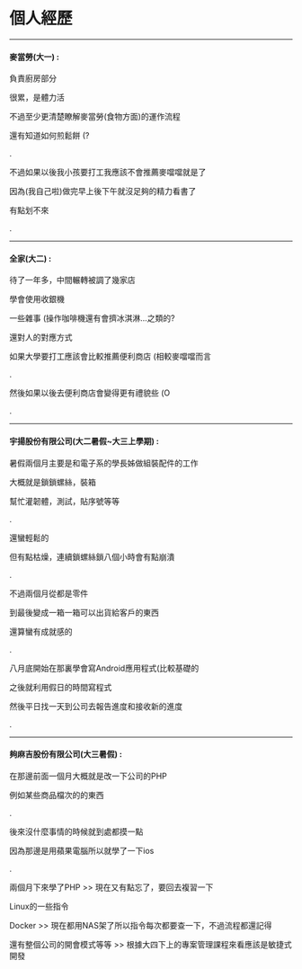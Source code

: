 # 個人經歷

---

#### 麥當勞\(大一\) :

負責廚房部分

很累，是體力活

不過至少更清楚瞭解麥當勞\(食物方面\)的運作流程

還有知道如何煎鬆餅 \(?

.

不過如果以後我小孩要打工我應該不會推薦麥噹噹就是了

因為\(我自己啦\)做完早上後下午就沒足夠的精力看書了

有點划不來

.

---

#### 全家\(大二\) :

待了一年多，中間輾轉被調了幾家店

學會使用收銀機

一些雜事 \(操作咖啡機還有會擠冰淇淋...之類的?

還對人的對應方式

如果大學要打工應該會比較推薦便利商店 \(相較麥噹噹而言

.

然後如果以後去便利商店會變得更有禮貌些 \(O

.

---

#### 宇揚股份有限公司\(大二暑假~大三上學期\) :

暑假兩個月主要是和電子系的學長姊做組裝配件的工作

大概就是鎖鎖螺絲，裝箱

幫忙灌韌體，測試，貼序號等等

.

還蠻輕鬆的

但有點枯燥，連續鎖螺絲鎖八個小時會有點崩潰

.

不過兩個月從都是零件

到最後變成一箱一箱可以出貨給客戶的東西

還算蠻有成就感的

.

八月底開始在那裏學會寫Android應用程式\(比較基礎的

之後就利用假日的時間寫程式

然後平日找一天到公司去報告進度和接收新的進度

.

---

#### 夠麻吉股份有限公司\(大三暑假\) :

在那邊前面一個月大概就是改一下公司的PHP

例如某些商品檔次的的東西

.

後來沒什麼事情的時候就到處都摸一點

因為那邊是用蘋果電腦所以就學了一下ios

.

兩個月下來學了PHP &gt;&gt; 現在又有點忘了，要回去複習一下

Linux的一些指令

Docker &gt;&gt; 現在都用NAS架了所以指令每次都要查一下，不過流程都還記得

還有整個公司的開會模式等等 &gt;&gt; 根據大四下上的專案管理課程來看應該是敏捷式開發

